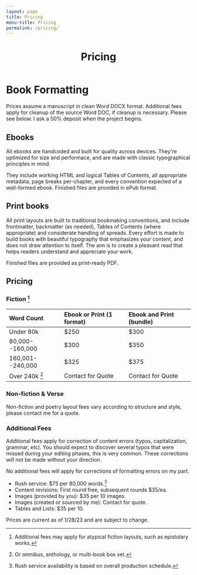 ```yaml
---
layout: page
title: Pricing
menu-title: Pricing
permalink: /pricing/
---
```


<header class="post-header">
    <h1 class="post-title">Pricing</h1>
  </header>

# Book Formatting

Prices assume a manuscript in clean Word DOCX format. Additional fees apply for cleanup of the source Word DOC, if cleanup is necessary. Please see below. I ask a 50% deposit when the project begins.

## Ebooks

All ebooks are handcoded and built for quality across devices. They're optimized for size and performace, and are made with classic typographical principles in mind.

They include working HTML and logical Tables of Contents, all appropriate metadata, page breaks per-chapter, and every convention expected of a well-formed ebook. Finished files are provided in ePub format.

## Print books

All print layouts are built to traditional bookmaking conventions, and include frontmatter, backmatter (as needed), Tables of Contents (where appropriate) and considerate handling of spreads. Every effort is made to build books with beautiful typography that emphasizes your content, and does not draw attention to itself. The aim is to create a pleasant read that helps readers understand and appreciate your work.

Finished files are provided as print-ready PDF.

## Pricing 

### Fiction [^1]

| Word Count       | Ebook **or** Print (1 format) | Ebook **and** Print (bundle) |
| :-               | :-                            | :-                           |
| Under 80k        | $250                          | $300                         |
| 80,000--160,000  | $300                          | $350                         |
| 160,001--240,000 | $325                          | $375                         |
| Over 240k [^2]   | Contact for Quote             | Contact for Quote            |

### Non-fiction & Verse

Non-fiction and poetry layout fees vary according to structure and style, please contact me for a quote.

### Additional Fees

Additional fees apply for correction of content errors (typos, capitalization, grammar, etc). You should expect to discover several typos that were missed during your editing phases, this is very common. These corrections will not be made without your direction.

No additional fees will apply for corrections of formatting errors on my part.

- Rush service: $75 per 80,000 words.[^3]
- Content revisions: First round free, subsequent rounds $35/ea.
- Images (provided by you): $35 per 10 images.
- Images (created or sourced by me): Contact for quote.
- Tables and Lists: $35 per 10.


Prices are current as of 1/28/23 and are subject to change.

[^1]: Additional fees may apply for atypical fiction layouts, such as epistolary works.

[^2]: Or omnibus, anthology, or multi-book box set.

[^3]: Rush service availability is based on overall production schedule.